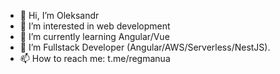 - 👋 Hi, I’m Oleksandr
- 👀 I’m interested in web development
- 🌱 I’m currently learning Angular/Vue
- 💞️ I’m Fullstack Developer (Angular/AWS/Serverless/NestJS).
- 📫 How to reach me: t.me/regmanua

<!---
regmanua/regmanua is a ✨ special ✨ repository because its `README.md` (this file) appears on your GitHub profile.
You can click the Preview link to take a look at your changes.
--->
